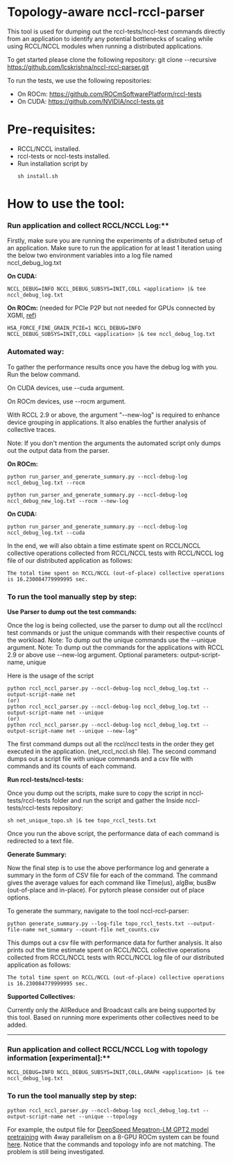# Topology-aware nccl-rccl-parser
This tool is used for dumping out the rccl-tests/nccl-test commands directly from an application to identify any potential bottlenecks of scaling while using RCCL/NCCL modules when running a distributed applications.

To get started please clone the following repository: 
git clone --recursive https://github.com/lcskrishna/nccl-rccl-parser.git

To run the tests, we use the following repositories:

* On ROCm: https://github.com/ROCmSoftwarePlatform/rccl-tests
* On CUDA: https://github.com/NVIDIA/nccl-tests.git

# Pre-requisites:
* RCCL/NCCL installed. 
* rccl-tests or nccl-tests installed.
* Run installation script by 
  ```
  sh install.sh
  ```
# How to use the tool:

### Run application and collect RCCL/NCCL Log:**

Firstly, make sure you are running the experiments of a distributed setup of an application.
Make sure to run the application for at least 1 iteration using the below two environment variables into a log file named nccl_debug_log.txt

**On CUDA:**
```
NCCL_DEBUG=INFO NCCL_DEBUG_SUBSYS=INIT,COLL <application> |& tee nccl_debug_log.txt
```
**On ROCm:** (needed for PCIe P2P but not needed for GPUs connected by XGMI, [ref](https://github.com/ROCmSoftwarePlatform/rccl/issues/92#issuecomment-540696989))
```
HSA_FORCE_FINE_GRAIN_PCIE=1 NCCL_DEBUG=INFO NCCL_DEBUG_SUBSYS=INIT,COLL <application> |& tee nccl_debug_log.txt
```

### Automated way:

To gather the performance results once you have the debug log with you. Run the below command. 

On CUDA devices, use --cuda argument.

On ROCm devices, use --rocm argument.

With RCCL 2.9 or above, the argument "--new-log" is required to enhance device grouping in applications. It also enables the further analysis of collective traces.

Note: If you don't mention the arguments the automated script only dumps out the output data from the parser. 

**On ROCm:**

```
python run_parser_and_generate_summary.py --nccl-debug-log nccl_debug_log.txt --rocm
```

```
python run_parser_and_generate_summary.py --nccl-debug-log nccl_debug_new_log.txt --rocm --new-log
```

**On CUDA:**

```
python run_parser_and_generate_summary.py --nccl-debug-log nccl_debug_log.txt --cuda
```
In the end, we will also obtain a time estimate spent on RCCL/NCCL collective operations collected from RCCL/NCCL tests with RCCL/NCCL log file of our distributed application as follows:
```
The total time spent on RCCL/NCCL (out-of-place) collective operations is 16.230084779999995 sec.
```

### To run the tool manually step by step:

**Use Parser to dump out the test commands:**

Once the log is being collected, use the parser to dump out all the rccl/nccl test commands or just the unique commands with their respective counts of the workload.
Note: To dump out the unique commands use the --unique argument. 
Note: To dump out the commands for the applications with RCCL 2.9 or above use --new-log argument. 
Optional parameters: output-script-name, unique

Here is the usage of the script

```
python rccl_nccl_parser.py --nccl-debug-log nccl_debug_log.txt --output-script-name net
(or)
python rccl_nccl_parser.py --nccl-debug-log nccl_debug_log.txt --output-script-name net --unique
(or)
python rccl_nccl_parser.py --nccl-debug-log nccl_debug_log.txt --output-script-name net --unique --new-log"
```

The first command dumps out all the rccl/nccl tests in the order they get executed in the application. (net_rccl_nccl.sh file).
The second command dumps out a script file with unique commands and a csv file with commands and its counts of each command. 

**Run rccl-tests/nccl-tests:**

Once you dump out the scripts, make sure to copy the script in nccl-tests/rccl-tests folder and run the script and gather the 
Inside nccl-tests/rccl-tests repository:

```sh net_unique_topo.sh |& tee topo_rccl_tests.txt```

Once you run the above script, the performance data of each command is redirected to a text file. 

**Generate Summary:**

Now the final step is to use the above performance log and generate a summary in the form of CSV file for each of the command. The command gives the average values for each command like Time(us), algBw, busBw (out-of-place and in-place). For pytorch please consider out of place options. 

To generate the summary, navigate to the tool nccl-rccl-parser:

```
python generate_summary.py --log-file topo_rccl_tests.txt --output-file-name net_summary --count-file net_counts.csv
```
This dumps out a csv file with performance data for further analysis. 
It also prints out the time estimate spent on RCCL/NCCL collective operations collected from RCCL/NCCL tests with RCCL/NCCL log file of our distributed application as follows:
```
The total time spent on RCCL/NCCL (out-of-place) collective operations is 16.230084779999995 sec.
```

**Supported Collectives:**

Currently only the AllReduce and Broadcast calls are being supported by this tool. Based on running more experiments other collectives need to be added. 

---
### Run application and collect RCCL/NCCL Log with topology information [**experimental**]:**
```NCCL_DEBUG=INFO NCCL_DEBUG_SUBSYS=INIT,COLL,GRAPH <application> |& tee nccl_debug_log.txt```
### To run the tool manually step by step:
```
python rccl_nccl_parser.py --nccl-debug-log nccl_debug_log.txt --output-script-name net --unique --topology
```
For example, the output file for [DeepSpeed Megatron-LM GPT2 model pretraining](https://confluence.amd.com/display/~jnair/DeepSpeed+on+PyTorch) with 4way parallelism on a 8-GPU ROCm system can be found [here](net_unique_topo.sh). Notice that the commands and topology info are not matching. The problem is still being investigated.

